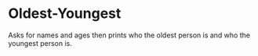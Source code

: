 # Oldest-Youngest
Asks for names and ages then prints who the oldest person is and who the youngest person is.
